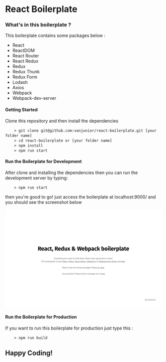 # React Boilerplate

### What's in this boilerplate ? ###

This boilerplate contains some packages below :
- React
- ReactDOM
- React Router
- React Redux
- Redux
- Redux Thunk
- Redux Form
- Lodash
- Axios
- Webpack
- Webpack-dev-server


#### Getting Started ###

Clone this repository and  then install the dependencies
```
    > git clone git@github.com:vanjunior/react-boilerplate.git [your folder name]
    > cd react-boilerplate or [your folder name]
    > npm install
    > npm run start
```


#### Run the Boilerplate for Development ###

After clone and installing the dependencies then you can run the development server by typing:
```
    > npm run start
```
then you're good to go! just access the boilerplate at localhost:9000/ and you should see the screenshot below

![Screenshot](/public/img/screenshot.png?raw=true "Screenshot")

#### Run the Boilerplate for Production ###

If you want to run this boilerplate for production just type this :
```
    > npm run build
```

## Happy Coding! ##
